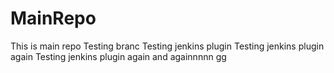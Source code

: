 MainRepo
========
This is main repo
Testing branc
Testing jenkins plugin
Testing jenkins plugin again
Testing jenkins plugin again and againnnnn
gg
